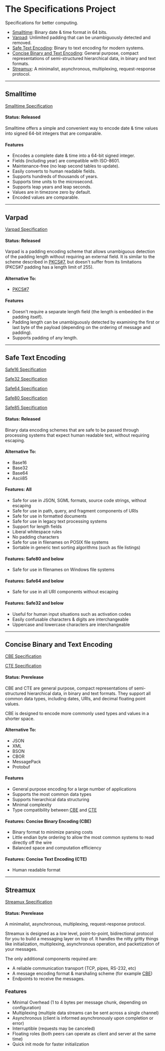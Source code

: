 The Specifications Project
==========================

Specifications for better computing.


 * [Smalltime](#smalltime): Binary date & time format in 64 bits.
 * [Varpad](#varpad): Unlimited padding that can be unambiguously detected and removed.
 * [Safe Text Encoding](#safe-text-encoding): Binary to text encoding for modern systems.
 * [Concise Binary and Text Encoding](#concise-binary-and-text-encoding): General purpose, compact representations of semi-structured hierarchical data, in binary and text formats.
 * [Streamux](#streamux): A minimalist, asynchronous, multiplexing, request-response protocol.

---------------------------------------------------------------------


Smalltime
---------

[Smalltime Specification](https://github.com/kstenerud/smalltime/blob/master/smalltime-specification.md)

#### Status: Released

Smalltime offers a simple and convenient way to encode date & time values into signed 64-bit integers that are comparable.

#### Features

 * Encodes a complete date & time into a 64-bit signed integer.
 * Fields (including year) are compatible with ISO-8601.
 * Maintenance-free (no leap second tables to update).
 * Easily converts to human readable fields.
 * Supports hundreds of thousands of years.
 * Supports time units to the microsecond.
 * Supports leap years and leap seconds.
 * Values are in timezone zero by default.
 * Encoded values are comparable.

---------------------------------------------------------------------


Varpad
------

[Varpad Specification](https://github.com/kstenerud/varpad/blob/master/varpad-specification.md)

#### Status: Released

Varpad is a padding encoding scheme that allows unambiguous detection of the padding length without requiring an external field. It is similar to the scheme described in [PKCS#7](http://tools.ietf.org/html/rfc5652#section-6.3), but doesn't suffer from its limitations (PKCS#7 padding has a length limit of 255).


#### Alternative To:

* [PKCS#7](http://tools.ietf.org/html/rfc5652#section-6.3)


#### Features

 * Doesn't require a separate length field (the length is embedded in the padding itself).
 * Padding length can be unambiguously detected by examining the first or last byte of the payload (depending on the ordering of message and padding).
 * Supports padding of any length.

---------------------------------------------------------------------


Safe Text Encoding
------------------

[Safe16 Specification](https://github.com/kstenerud/safe-encoding/blob/master/safe16-specification.md)

[Safe32 Specification](https://github.com/kstenerud/safe-encoding/blob/master/safe32-specification.md)

[Safe64 Specification](https://github.com/kstenerud/safe-encoding/blob/master/safe64-specification.md)

[Safe80 Specification](https://github.com/kstenerud/safe-encoding/blob/master/safe80-specification.md)

[Safe85 Specification](https://github.com/kstenerud/safe-encoding/blob/master/safe85-specification.md)

#### Status: Released

Binary data encoding schemes that are safe to be passed through processing systems that expect human readable text, without requiring escaping.

#### Alternative To:

* Base16
* Base32
* Base64
* Ascii85


#### Features: All

 * Safe for use in JSON, SGML formats, source code strings, without escaping
 * Safe for use in path, query, and fragment components of URIs
 * Safe for use in formatted documents
 * Safe for use in legacy text processing systems
 * Support for length fields
 * Liberal whitespace rules
 * No padding characters
 * Safe for use in filenames on POSIX file systems
 * Sortable in generic text sorting algorithms (such as file listings)

#### Features: Safe80 and below

 * Safe for use in filenames on Windows file systems

#### Features: Safe64 and below

 * Safe for use in all URI components without escaping

#### Features: Safe32 and below

 * Useful for human input situations such as activation codes
 * Easily confusable characters & digits are interchangeable
 * Uppercase and lowercase characters are interchangeable

---------------------------------------------------------------------


Concise Binary and Text Encoding
--------------------------------

[CBE Specification](https://github.com/kstenerud/concise-encoding/blob/master/cbe-specification.md)

[CTE Specification](https://github.com/kstenerud/concise-encoding/blob/master/cte-specification.md)

#### Status: Prerelease

CBE and CTE are general purpose, compact representations of semi-structured hierarchical data, in binary and text formats. They support all common data types, including dates, URIs, and decimal floating point values.

CBE is designed to encode more commonly used types and values in a shorter space.


#### Alternative To:

* JSON
* XML
* BSON
* CBOR
* MessagePack
* Protobuf


#### Features

  * General purpose encoding for a large number of applications
  * Supports the most common data types
  * Supports hierarchical data structuring
  * Minimal complexity
  * Type compatibility between [CBE](https://github.com/kstenerud/concise-binary-encoding/blob/master/cbe-specification.md) and [CTE](https://github.com/kstenerud/concise-binary-encoding/blob/master/cte-specification.md)

#### Features: Concise Binary Encoding (CBE)

  * Binary format to minimize parsing costs
  * Little endian byte ordering to allow the most common systems to read directly off the wire
  * Balanced space and computation efficiency

#### Features: Concise Text Encoding (CTE)

  * Human readable format

---------------------------------------------------------------------


Streamux
--------

[Streamux Specification](https://github.com/kstenerud/streamux/blob/master/streamux-specification.md)

#### Status: Prerelease

A minimalist, asynchronous, multiplexing, request-response protocol.

Streamux is designed as a low level, point-to-point, bidirectional protocol for you to build a messaging layer on top of. It handles the nitty gritty things like initialization, multiplexing, asynchronous operation, and packetization of your messages.

The only additional components required are:

* A reliable communication transport (TCP, pipes, RS-232, etc)
* A message encoding format & marshaling scheme (for example [CBE](https://github.com/kstenerud/concise-encoding/blob/master/cbe-specification.md))
* Endpoints to receive the messages.


### Features

* Minimal Overhead (1 to 4 bytes per message chunk, depending on configuration)
* Multiplexing (multiple data streams can be sent across a single channel)
* Asynchronous (client is informed asynchronously upon completion or error)
* Interruptible (requests may be canceled)
* Floating roles (both peers can operate as client and server at the same time)
* Quick init mode for faster initialization
